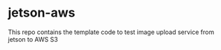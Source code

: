 # jetson-aws
This repo contains the template code to test image upload service from jetson to AWS S3
